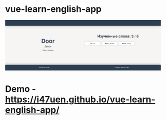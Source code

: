 # vue-learn-english-app
![screenshot](screenshot.png)
# Demo - https://i47uen.github.io/vue-learn-english-app/
